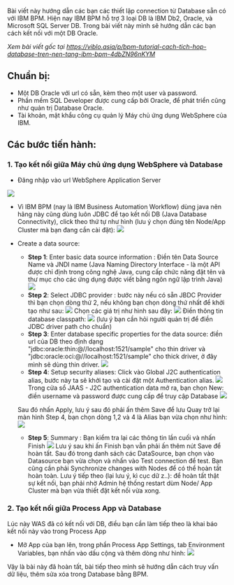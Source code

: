 Bài viết này hướng dẫn các bạn các thiết lập connection từ Database sẵn có với IBM BPM. Hiện nay IBM BPM hỗ trợ 3 loại DB là IBM Db2, Oracle, và Microsoft SQL Server DB. Trong bài viết này mình sẽ hướng dẫn các bạn cách kết nối với một DB Oracle.

*Xem bài viết gốc tại https://viblo.asia/p/bpm-tutorial-cach-tich-hop-database-tren-nen-tang-ibm-bpm-4dbZN96nKYM*

## Chuẩn bị:
- Một DB Oracle với url có sẵn, kèm theo một user và password.
- Phần mềm SQL Developer được cung cấp bởi Oracle, để phát triển cũng như quản trị Database Oracle.
- Tài khoản, mật khẩu công cụ quản lý Máy chủ ứng dụng WebSphere của IBM.
## Các bước tiến hành:
### 1. Tạo kết nối giữa Máy chủ ứng dụng WebSphere và Database
- Đăng nhập vào url WebSphere Application Server

![](https://images.viblo.asia/1d737043-3816-4fd6-9d28-4113bfd1a590.JPG)
- Vì IBM BPM (nay là IBM Business Automation Workflow) dùng java nên hãng này cũng dùng luôn JDBC để tạo kết nối DB (Java Database Connectivity), click theo thứ tự như hình (lưu ý chọn đúng tên Node/App Cluster mà bạn đang cần cài đặt):
![](https://images.viblo.asia/68042f87-10b3-4471-acfe-990827f36464.JPG)
- Create a data source:
    * **Step 1**:  Enter basic data source information : Điền tên Data Source Name và JNDI name (Java Naming Directory Interface -  là một API được chỉ định trong công nghệ Java, cung cấp chức năng đặt tên và thư mục cho các ứng dụng được viết bằng ngôn ngữ lập trình Java)
   ![](https://images.viblo.asia/73caf9da-35a6-4c4d-b6d2-b3d4e639aecf.JPG)
   * **Step 2**: Select JDBC provider : bước này nếu có sẵn JBDC Provider thì bạn chọn dòng thứ 2, nếu không bạn chọn dòng thứ nhất để khởi tạo như sau:
   ![](https://images.viblo.asia/473d918c-ef53-4288-afb7-f06173efbd76.JPG)
   Chọn các giá trị như hình sau đây:
   ![](https://images.viblo.asia/34f5bb88-7ace-4749-9418-ff48dbbb5ca2.JPG)
   Điền thông tin database classpath:
   ![](https://images.viblo.asia/69925422-5bc3-4168-8e1f-2bc9f5520e8e.JPG)
   (lưu ý bạn cần hỏi người quản trị để điền JDBC driver path cho chuẩn)
    * **Step 3**: Enter database specific properties for the data source: điền url của DB theo định dạng "jdbc:oracle:thin:@//localhost:1521/sample" cho thin driver và "jdbc:oracle:oci:@//localhost:1521/sample" cho thick driver, ở đây mình sẽ dùng thin driver. 
    ![](https://images.viblo.asia/7d35002f-d426-4f09-a774-4c67d35c301e.JPG)
    * **Step 4**: Setup security aliases: Click vào Global J2C authentication alias, bước này ta sẽ khởi tạo và cài đặt một Authentication alias.
    ![](https://images.viblo.asia/7b546538-3229-4392-96a1-568af43da1ec.JPG)
    Trong cửa sổ JAAS - J2C authentication data mở ra, bạn chọn New: điền username và password được cung cấp để truy cập Database
    ![](https://images.viblo.asia/8623848a-a511-4a9b-9b80-62c6f71704b5.JPG)
    
    Sau đó nhấn Apply, lưu ý sau đó phải ấn thêm Save để lưu
    Quay trở lại màn hình Step 4, bạn chọn dòng 1,2 và 4 là Alias bạn vừa chọn như hình:
    ![](https://images.viblo.asia/981b7c6c-6a37-4d7a-adde-94ce852cf198.JPG)
    * **Step 5**: Summary : Bạn kiểm tra lại các thông tin lần cuối và nhấn Finish
    ![](https://images.viblo.asia/34535082-b2f7-4503-a1bb-ac6d23b7767a.JPG)
    Lưu ý sau khi ấn Finish bạn vẫn phải ấn thêm nút Save để hoàn tất. Sau đó trong danh sách các DataSource, bạn chọn vào Datasource bạn vừa chọn và nhấn vào Test connection để test. Bạn cũng cần phải Synchronize changes with Nodes để có thể hoàn tất hoàn toàn.
    Lưu ý tiếp theo (lại lưu ý, kì cục dữ z..): để hoàn tất thật sự kết nối, bạn phải nhờ Admin hệ thống restart dùm Node/ App Cluster mà bạn vừa thiết đặt kết nối vừa xong.
### 2. Tạo kết nối giữa Process App và Database
Lúc này WAS đã có kết nối với DB, điều bạn cần làm tiếp theo là khai báo kết nối này vào trong Process App
- Mở App của bạn lên, trong phần Process App Settings, tab Environment Variables, bạn nhấn vào dấu cộng và thêm dòng như hình:
![](https://images.viblo.asia/5d114327-9211-4380-b7b5-a0717b1d3cba.JPG)

Vậy là bài này đã hoàn tất, bài tiếp theo mình sẽ hướng dẫn cách truy vấn dữ liệu, thêm sửa xóa trong Database bằng BPM.